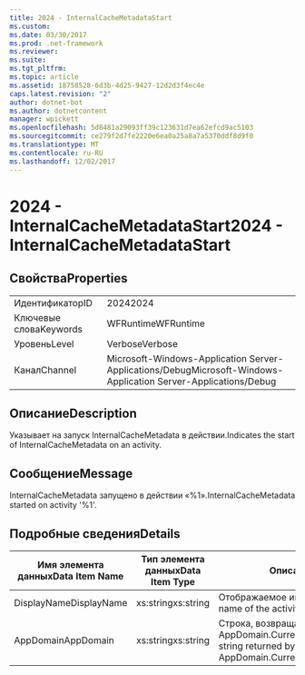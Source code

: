 ```yaml
---
title: 2024 - InternalCacheMetadataStart
ms.custom: 
ms.date: 03/30/2017
ms.prod: .net-framework
ms.reviewer: 
ms.suite: 
ms.tgt_pltfrm: 
ms.topic: article
ms.assetid: 18758528-6d3b-4d25-9427-12d2d3f4ec4e
caps.latest.revision: "2"
author: dotnet-bot
ms.author: dotnetcontent
manager: wpickett
ms.openlocfilehash: 5d8481a29093ff39c123631d7ea62efcd9ac5103
ms.sourcegitcommit: ce279f2d7fe2220e6ea0a25a8a7a5370ddf8d9f0
ms.translationtype: MT
ms.contentlocale: ru-RU
ms.lasthandoff: 12/02/2017
---
```

# <a name="2024---internalcachemetadatastart"></a><span data-ttu-id="dbdfc-102">2024 - InternalCacheMetadataStart</span><span class="sxs-lookup"><span data-stu-id="dbdfc-102">2024 - InternalCacheMetadataStart</span></span>
## <a name="properties"></a><span data-ttu-id="dbdfc-103">Свойства</span><span class="sxs-lookup"><span data-stu-id="dbdfc-103">Properties</span></span>  
  
|||  
|-|-|  
|<span data-ttu-id="dbdfc-104">Идентификатор</span><span class="sxs-lookup"><span data-stu-id="dbdfc-104">ID</span></span>|<span data-ttu-id="dbdfc-105">2024</span><span class="sxs-lookup"><span data-stu-id="dbdfc-105">2024</span></span>|  
|<span data-ttu-id="dbdfc-106">Ключевые слова</span><span class="sxs-lookup"><span data-stu-id="dbdfc-106">Keywords</span></span>|<span data-ttu-id="dbdfc-107">WFRuntime</span><span class="sxs-lookup"><span data-stu-id="dbdfc-107">WFRuntime</span></span>|  
|<span data-ttu-id="dbdfc-108">Уровень</span><span class="sxs-lookup"><span data-stu-id="dbdfc-108">Level</span></span>|<span data-ttu-id="dbdfc-109">Verbose</span><span class="sxs-lookup"><span data-stu-id="dbdfc-109">Verbose</span></span>|  
|<span data-ttu-id="dbdfc-110">Канал</span><span class="sxs-lookup"><span data-stu-id="dbdfc-110">Channel</span></span>|<span data-ttu-id="dbdfc-111">Microsoft-Windows-Application Server-Applications/Debug</span><span class="sxs-lookup"><span data-stu-id="dbdfc-111">Microsoft-Windows-Application Server-Applications/Debug</span></span>|  
  
## <a name="description"></a><span data-ttu-id="dbdfc-112">Описание</span><span class="sxs-lookup"><span data-stu-id="dbdfc-112">Description</span></span>  
 <span data-ttu-id="dbdfc-113">Указывает на запуск InternalCacheMetadata в действии.</span><span class="sxs-lookup"><span data-stu-id="dbdfc-113">Indicates the start of InternalCacheMetadata on an activity.</span></span>  
  
## <a name="message"></a><span data-ttu-id="dbdfc-114">Сообщение</span><span class="sxs-lookup"><span data-stu-id="dbdfc-114">Message</span></span>  
 <span data-ttu-id="dbdfc-115">InternalCacheMetadata запущено в действии «%1».</span><span class="sxs-lookup"><span data-stu-id="dbdfc-115">InternalCacheMetadata started on activity '%1'.</span></span>  
  
## <a name="details"></a><span data-ttu-id="dbdfc-116">Подробные сведения</span><span class="sxs-lookup"><span data-stu-id="dbdfc-116">Details</span></span>  
  
|<span data-ttu-id="dbdfc-117">Имя элемента данных</span><span class="sxs-lookup"><span data-stu-id="dbdfc-117">Data Item Name</span></span>|<span data-ttu-id="dbdfc-118">Тип элемента данных</span><span class="sxs-lookup"><span data-stu-id="dbdfc-118">Data Item Type</span></span>|<span data-ttu-id="dbdfc-119">Описание</span><span class="sxs-lookup"><span data-stu-id="dbdfc-119">Description</span></span>|  
|--------------------|--------------------|-----------------|  
|<span data-ttu-id="dbdfc-120">DisplayName</span><span class="sxs-lookup"><span data-stu-id="dbdfc-120">DisplayName</span></span>|<span data-ttu-id="dbdfc-121">xs:string</span><span class="sxs-lookup"><span data-stu-id="dbdfc-121">xs:string</span></span>|<span data-ttu-id="dbdfc-122">Отображаемое имя действия.</span><span class="sxs-lookup"><span data-stu-id="dbdfc-122">The display name of the activity.</span></span>|  
|<span data-ttu-id="dbdfc-123">AppDomain</span><span class="sxs-lookup"><span data-stu-id="dbdfc-123">AppDomain</span></span>|<span data-ttu-id="dbdfc-124">xs:string</span><span class="sxs-lookup"><span data-stu-id="dbdfc-124">xs:string</span></span>|<span data-ttu-id="dbdfc-125">Строка, возвращаемая AppDomain.CurrentDomain.FriendlyName.</span><span class="sxs-lookup"><span data-stu-id="dbdfc-125">The string returned by AppDomain.CurrentDomain.FriendlyName.</span></span>|
